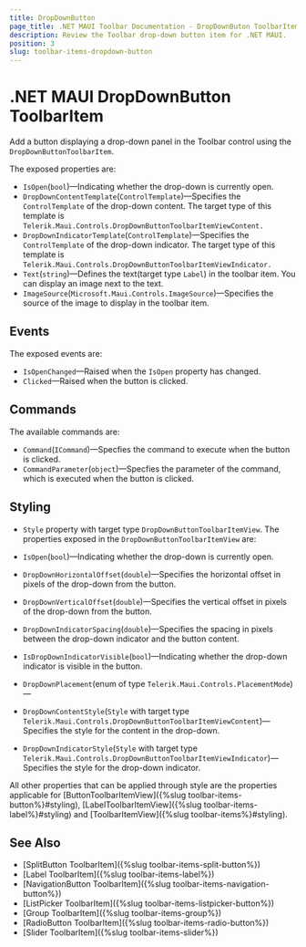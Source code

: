 ```yaml
---
title: DropDownButton
page_title: .NET MAUI Toolbar Documentation - DropDownButon ToolbarItem
description: Review the Toolbar drop-down button item for .NET MAUI.
position: 3
slug: toolbar-items-dropdown-button
---
```


# .NET MAUI DropDownButton ToolbarItem

Add a button displaying a drop-down panel in the Toolbar control using the `DropDownButtonToolbarItem`.

The exposed properties are:

* `IsOpen`(`bool`)&mdash;Indicating whether the drop-down is currently open.
* `DropDownContentTemplate`(`ControlTemplate`)&mdash;Specifies the `ControlTemplate` of the drop-down content. The target type of this template is `Telerik.Maui.Controls.DropDownButtonToolbarItemViewContent.`
* `DropDownIndicatorTemplate`(`ControlTemplate`)&mdash;Specifies the `ControlTemplate` of the drop-down indicator. The target type of this template is `Telerik.Maui.Controls.DropDownButtonToolbarItemViewIndicator.`
* `Text`(`string`)&mdash;Defines the text(target type `Label`) in the toolbar item. You can display an image next to the text.
* `ImageSource`(`Microsoft.Maui.Controls.ImageSource`)&mdash;Specifies the source of the image to display in the toolbar item.

## Events

The exposed events are:

* `IsOpenChanged`&mdash;Raised when the `IsOpen` property has changed.
* `Clicked`&mdash;Raised when the button is clicked.

## Commands 

The available commands are:

* `Command`(`ICommand`)&mdash;Specfies the command to execute when the button is clicked.
* `CommandParameter`(`object`)&mdash;Specfies the parameter of the command, which is executed when the button is clicked.

## Styling

* `Style` property with target type `DropDownButtonToolbarItemView`. The properties exposed in the `DropDownButtonToolbarItemView` are:

* `IsOpen`(`bool`)&mdash;Indicating whether the drop-down is currently open.
* `DropDownHorizontalOffset`(`double`)&mdash;Specifies the horizontal offset in pixels of the drop-down from the button.
* `DropDownVerticalOffset`(`double`)&mdash;Specifies the vertical offset in pixels of the drop-down from the button.
* `DropDownIndicatorSpacing`(`double`)&mdash;Specifies the spacing in pixels between the drop-down indicator and the button content.
* `IsDropDownIndicatorVisible`(`bool`)&mdash;Indicating whether the drop-down indicator is visible in the button.
* `DropDownPlacement`(enum of type `Telerik.Maui.Controls.PlacementMode`)&mdash;
* `DropDownContentStyle`(`Style` with target type `Telerik.Maui.Controls.DropDownButtonToolbarItemViewContent`)&mdash;Specifies the style for the content in the drop-down.
* `DropDownIndicatorStyle`(`Style` with target type `Telerik.Maui.Controls.DropDownButtonToolbarItemViewIndicator`)&mdash;Specifies the style for the drop-down indicator.

All other properties that can be applied through style are the properties applicable for [ButtonToolbarItemView]({%slug toolbar-items-button%}#styling), [LabelToolbarItemView]({%slug toolbar-items-label%}#styling) and [ToolbarItemView]({%slug toolbar-items%}#styling).

## See Also

- [SplitButton ToolbarItem]({%slug toolbar-items-split-button%})
- [Label ToolbarItem]({%slug toolbar-items-label%})
- [NavigationButton ToolbarItem]({%slug toolbar-items-navigation-button%})
- [ListPicker ToolbarItem]({%slug toolbar-items-listpicker-button%})
- [Group ToolbarItem]({%slug toolbar-items-group%})
- [RadioButton ToolbarItem]({%slug toolbar-items-radio-button%})
- [Slider ToolbarItem]({%slug toolbar-items-slider%})
